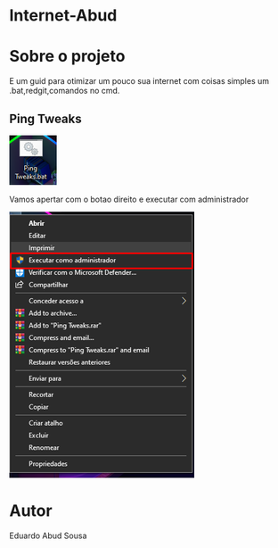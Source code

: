 # Internet-Abud

# Sobre o projeto
E um guid para otimizar um pouco sua internet com coisas simples um .bat,redgit,comandos no cmd.

## Ping Tweaks
![Ping Tweaks](https://github.com/esabud/Internet-Abud/blob/tesetg/assets/src/ping.png)

Vamos apertar com o botao direito e executar com administrador


![administrador](https://github.com/esabud/Internet-Abud/blob/tesetg/assets/src/vamos%20executar%20coo%20admnitrados.png)
# Autor

Eduardo Abud Sousa
